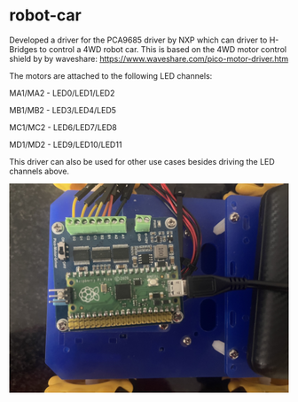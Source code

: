 # robot-car

Developed a driver for the PCA9685 driver by NXP which can driver to H-Bridges to control a 4WD robot car. This is based on the 4WD motor control shield by
by waveshare: https://www.waveshare.com/pico-motor-driver.htm

The motors are attached to the following LED channels:

MA1/MA2 - LED0/LED1/LED2

MB1/MB2 - LED3/LED4/LED5

MC1/MC2 - LED6/LED7/LED8

MD1/MD2 - LED9/LED10/LED11

This driver can also be used for other use cases besides driving the LED channels above.

![alt text](https://github.com/Fabrice-Beya/robot-car/blob/main/image_1.jpg)

